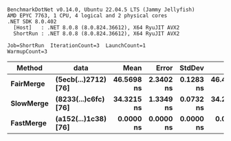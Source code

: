 ```

BenchmarkDotNet v0.14.0, Ubuntu 22.04.5 LTS (Jammy Jellyfish)
AMD EPYC 7763, 1 CPU, 4 logical and 2 physical cores
.NET SDK 8.0.402
  [Host]   : .NET 8.0.8 (8.0.824.36612), X64 RyuJIT AVX2
  ShortRun : .NET 8.0.8 (8.0.824.36612), X64 RyuJIT AVX2

Job=ShortRun  IterationCount=3  LaunchCount=1  
WarmupCount=3  

```
| Method    | data                 | Mean       | Error     | StdDev    | Min        | Max        | Gen0   | Allocated |
|---------- |--------------------- |-----------:|----------:|----------:|-----------:|-----------:|-------:|----------:|
| **FairMerge** | **(5ecb(...)2712) [76]** | **46.5698 ns** | **2.3402 ns** | **0.1283 ns** | **46.4229 ns** | **46.6597 ns** | **0.0017** |     **144 B** |
| **SlowMerge** | **(8233(...)c6fc) [76]** | **34.3215 ns** | **1.3349 ns** | **0.0732 ns** | **34.2693 ns** | **34.4052 ns** | **0.0010** |      **80 B** |
| **FastMerge** | **(a152(...)1c38) [76]** |  **0.0000 ns** | **0.0000 ns** | **0.0000 ns** |  **0.0000 ns** |  **0.0000 ns** |      **-** |         **-** |
